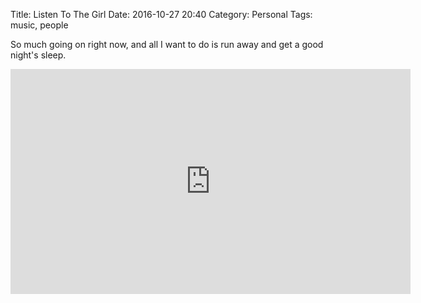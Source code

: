Title: Listen To The Girl
Date: 2016-10-27 20:40
Category: Personal
Tags: music, people

So much going on right now, and all I want to do is run away and get a 
good night's sleep.

<iframe width="640" height="360" src="https://www.youtube.com/embed/5WKZ26Y_h7A" frameborder="0" allowfullscreen></iframe>
